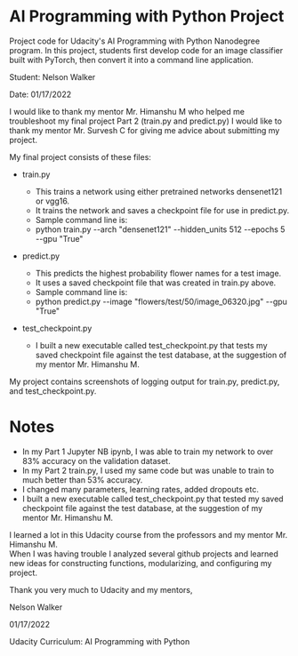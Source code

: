 # AI Programming with Python Project

Project code for Udacity's AI Programming with Python Nanodegree program. In this project, students first develop code for an image classifier built with PyTorch, then convert it into a command line application.

Student:  Nelson Walker

Date:  01/17/2022

I would like to thank my mentor Mr. Himanshu M who helped me troubleshoot my final project Part 2 (train.py and predict.py)
I would like to thank my mentor Mr. Survesh C for giving me advice about submitting my project.

My final project consists of these files:

- train.py
   - This trains a network using either pretrained networks densenet121 or vgg16.
   - It trains the network and saves a checkpoint file for use in predict.py.
   - Sample command line is:
   - python train.py --arch "densenet121" --hidden_units 512 --epochs 5 --gpu "True"

- predict.py
   - This predicts the highest probability flower names for a test image.
   - It uses a saved checkpoint file that was created in train.py above.
   - Sample command line is:
   - python predict.py --image "flowers/test/50/image_06320.jpg" --gpu "True"

- test_checkpoint.py
    - I built a new executable called test_checkpoint.py that tests my saved checkpoint file against the test database,
    at the suggestion of my mentor Mr. Himanshu M.

My project contains screenshots of logging output for train.py, predict.py, and test_checkpoint.py.

# Notes
- In my Part 1 Jupyter NB ipynb, I was able to train my network to over 83% accuracy on the validation dataset.
- In my Part 2 train.py, I used my same code but was unable to train to much better than 53% accuracy.
- I changed many parameters, learning rates, added dropouts etc.
- I built a new executable called test_checkpoint.py that tested my saved checkpoint file against the test database,
at the suggestion of my mentor Mr. Himanshu M.


I learned a lot in this Udacity course from the professors and my mentor Mr. Himanshu M.  
When I was having trouble I analyzed several github projects and learned new ideas for constructing functions, modularizing, and configuring my project.

Thank you very much to Udacity and my mentors,

Nelson Walker

01/17/2022

Udacity Curriculum:  AI Programming with Python

